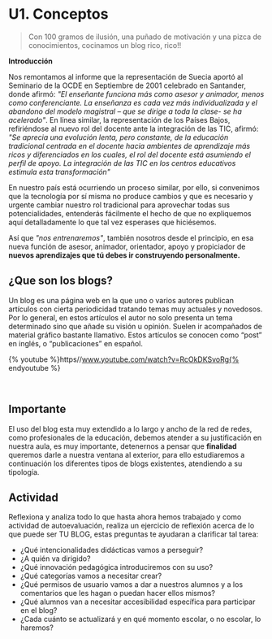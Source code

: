 
# U1. Conceptos

> Con 100 gramos de ilusión, una puñado de motivación y una pizca de conocimientos, cocinamos un blog rico, rico!!



**Introducción**

Nos remontamos al informe que la representación de Suecia aportó al Seminario de la OCDE en Septiembre de 2001 celebrado en Santander, donde afirmó: _"El enseñante funciona más como asesor y animador, menos como conferenciante. La enseñanza es cada vez más individualizada y el abandono del modelo magistral &ndash; que se dirige a toda la clase- se ha acelerado"_. En línea similar, la representación de los Países Bajos, refiriéndose al nuevo rol del docente ante la integración de las TIC, afirmó: _"Se aprecia una evolución lenta, pero constante, de la educación tradicional centrada en el docente hacia ambientes de aprendizaje más ricos y diferenciados en los cuales, el rol del docente está asumiendo el perfil de apoyo. La integración de las TIC en los centros educativos estimula esta transformación"_



En nuestro país está ocurriendo un proceso similar, por ello, si convenimos que la tecnología por sí misma no produce cambios y que es necesario y urgente cambiar nuestro rol tradicional para aprovechar todas sus potencialidades, entenderás fácilmente el hecho de que no expliquemos aquí detalladamente lo que tal vez esperases que hiciésemos.



Así que  _"nos entrenaremos"_, también nosotros desde el principio, en esa nueva función de asesor, animador, orientador, apoyo y propiciador de **nuevos aprendizajes que tú debes ir construyendo personalmente.**



## ¿Que son los blogs?

Un blog es una página web en la que uno o varios autores publican artículos con cierta periodicidad tratando temas muy actuales y novedosos. Por lo general, en estos artículos el autor no solo presenta un tema determinado sino que añade su visión u opinión. Suelen ir acompañados de material gráfico bastante llamativo. Estos artículos se conocen como “post” en inglés, o “publicaciones” en español.



{% youtube %}https//www.youtube.com/watch?v=RcOkDKSvoRg{% endyoutube %}

  

## Importante

El uso del blog esta muy extendido a lo largo y ancho de la red de redes, como profesionales de la educación, debemos atender a su justificación en nuestra aula, es muy importante, detenernos a pensar que **finalidad** queremos darle a nuestra ventana al exterior, para ello estudiaremos a continuación los diferentes tipos de blogs existentes, atendiendo a su tipología.

## Actividad

Reflexiona y analiza todo lo que hasta ahora hemos trabajado y como actividad de autoevaluación, realiza un ejercicio de reflexión acerca de lo que puede ser TU BLOG, estas preguntas te ayudaran a clarificar tal tarea:

- ¿Qué intencionalidades didácticas vamos a perseguir?
- ¿A quién va dirigido?
- ¿Qué innovación pedagógica introduciremos con su uso?
- ¿Qué categorías vamos a necesitar crear?
- ¿Qué permisos de usuario vamos a dar a nuestros alumnos y a los comentarios que les hagan o puedan hacer ellos mismos?
- ¿Qué alumnos van a necesitar accesibilidad específica para participar en el blog?
- ¿Cada cuánto se actualizará y en qué momento escolar, o no escolar, lo haremos? 


